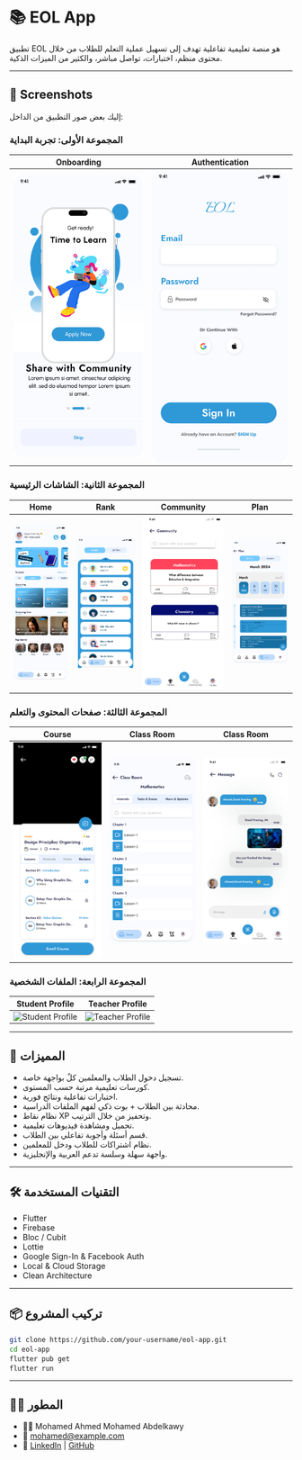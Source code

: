 # 📚 EOL App

تطبيق EOL هو منصة تعليمية تفاعلية تهدف إلى تسهيل عملية التعلم للطلاب من خلال محتوى منظم، اختبارات، تواصل مباشر، والكثير من الميزات الذكية.

---

## 📸 Screenshots

إليك بعض صور التطبيق من الداخل:

### المجموعة الأولى: تجربة البداية
| Onboarding | Authentication |
|------------|----------------|
| ![Onboarding](screenshots/Light_sign_up_step.png) | ![Authentication](screenshots/Android_Compact_3.png) |

### المجموعة الثانية: الشاشات الرئيسية
| Home | Rank | Community | Plan |
|------|------|-----------|------|
| ![Home](screenshots/Home.png) | ![Rank](screenshots/Rank.png) | ![Community](screenshots/Students.png) | ![Plan](screenshots/iPhone_16_Plus_6.png) |

### المجموعة الثالثة: صفحات المحتوى والتعلم
| Course | Class Room | Class Room
|--------|-----------|-----------|
| ![Courses](screenshots/before_purshase.png) | ![ClassRoom](screenshots/Class_Room.png) | ![ClassRoom](screenshots/Chatinng_With_Mr_In_class_room.png) | 

### المجموعة الرابعة: الملفات الشخصية
| Student Profile | Teacher Profile |
|----------------|-----------------|
| ![Student Profile](screenshots/student_profile.png) | ![Teacher Profile](screenshots/teacher_profile.png) |


---

## 🚀 المميزات

- تسجيل دخول الطلاب والمعلمين كلٌ بواجهة خاصة.
- كورسات تعليمية مرتبة حسب المستوى.
- اختبارات تفاعلية ونتائج فورية.
- محادثة بين الطلاب + بوت ذكي لفهم الملفات الدراسية.
- نظام نقاط XP وتحفيز من خلال الترتيب.
- تحميل ومشاهدة فيديوهات تعليمية.
- قسم أسئلة وأجوبة تفاعلي بين الطلاب.
- نظام اشتراكات للطلاب ودخل للمعلمين.
- واجهة سهلة وسلسة تدعم العربية والإنجليزية.

---

## 🛠️ التقنيات المستخدمة

- Flutter
- Firebase
- Bloc / Cubit
- Lottie
- Google Sign-In & Facebook Auth
- Local & Cloud Storage
- Clean Architecture

---

## 📦 تركيب المشروع

```bash
git clone https://github.com/your-username/eol-app.git
cd eol-app
flutter pub get
flutter run
```

---

## 🧑‍💻 المطور

- 👨‍💻 Mohamed Ahmed Mohamed Abdelkawy  
- 📧 mohamed@example.com  
- 💼 [LinkedIn](https://www.linkedin.com/in/yourprofile) | [GitHub](https://github.com/your-username)

